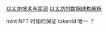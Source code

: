 [以太坊技术与实现](https://learnblockchain.cn/books/geth/)
[以太坊的数据结构解析](https://learnblockchain.cn/2020/01/27/7c1fcd777d7b)


mint NFT 时如何保证 tokenId 唯一 ？